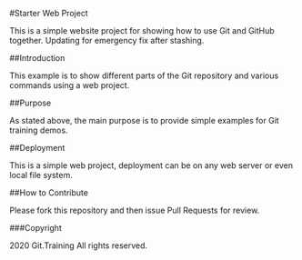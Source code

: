 #Starter Web Project

This is a simple website project for 
showing how to use Git and GitHub together.
Updating for emergency fix after stashing.

##Introduction

This example is to show different parts of the 
Git repository and various commands using a web project.

##Purpose

As stated above, the main purpose is to provide
simple examples for Git training demos.

##Deployment

This is a simple web project, deployment can be 
on any web server or even local file system.

##How to Contribute

Please fork this repository and then issue Pull Requests for review.

###Copyright

2020 Git.Training All rights reserved.
